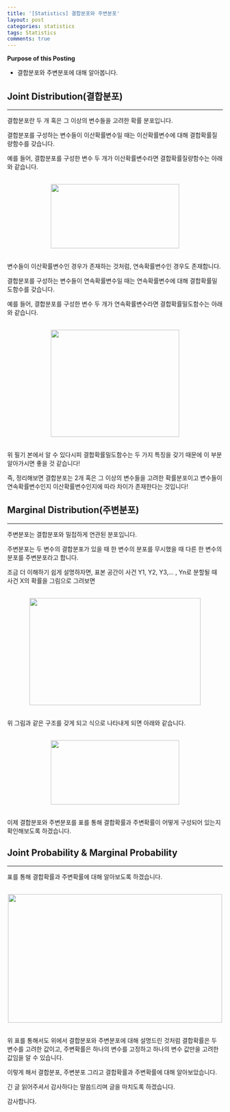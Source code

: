 ```yaml
---
title: '[Statistics] 결합분포와 주변분포'
layout: post
categories: statistics
tags: Statistics
comments: true
---
```


**Purpose of this Posting**
- 결합분포와 주변분포에 대해 알아봅니다.

## **Joint Distribution(결합분포)**

---

결합분포란 두 개 혹은 그 이상의 변수들을 고려한 확률 분포입니다.

결합분포를 구성하는 변수들이 이산확률변수일 때는 이산확률변수에 대해 결합확률질량함수를 갖습니다.

예를 들어, 결합분포를 구성한 변수 두 개가 이산확률변수라면 결합확률질량함수는 아래와 같습니다.

<br>

<center><img src="https://user-images.githubusercontent.com/97859215/206823634-df914c42-1d4f-40c4-9bf6-9f683b276885.png" width="300" height="150"></center>

<br>

변수들이 이산확률변수인 경우가 존재하는 것처럼, 연속확률변수인 경우도 존재합니다.

결합분포를 구성하는 변수들이 연속확률변수일 때는 연속확률변수에 대해 결합확률밀도함수를 갖습니다.

예를 들어, 결합분포를 구성한 변수 두 개가 연속확률변수라면 결합확률밀도함수는 아래와 같습니다.

<br>

<center><img src="https://user-images.githubusercontent.com/97859215/206823648-f4c5587c-68b7-450d-bdea-10df9cc0213e.png" width="300" height="250"></center>

<br>

위 필기 본에서 알 수 있다시피 결합확률밀도함수는 두 가지 특징을 갖기 때문에 이 부분 알아가시면 좋을 것 같습니다!

즉, 정리해보면 결합분포는 2개 혹은 그 이상의 변수들을 고려한 확률분포이고 변수들이 연속확률변수인지 이산확률변수인지에 따라 차이가 존재한다는 것입니다!

## **Marginal Distribution(주변분포)**

---

주변분포는 결합분포와 밀접하게 연관된 분포입니다.

주변분포는 두 변수의 결합분포가 있을 때 한 변수의 분포를 무시했을 때 다른 한 변수의 분포를 주변분포라고 합니다.

조금 더 이해하기 쉽게 설명하자면, 표본 공간이 사건 Y1, Y2, Y3,... , Yn로 분할될 때 사건 X의 확률을 그림으로 그려보면

<br>

<center><img src="https://user-images.githubusercontent.com/97859215/206823659-19155dd4-141a-4379-9655-e003216af18d.png" width="400" height="250"></center>

<br>

위 그림과 같은 구조를 갖게 되고 식으로 나타내게 되면 아래와 같습니다.

<br>

<center><img src="https://user-images.githubusercontent.com/97859215/206823683-e0f957be-d880-461a-90c2-758e74430bfa.png" width="300" height="150"></center>

<br>

이제 결합분포와 주변분포를 표를 통해 결합확률과 주변확률이 어떻게 구성되어 있는지 확인해보도록 하겠습니다.

## **Joint Probability & Marginal Probability**

---

표를 통해 결합확률과 주변확률에 대해 알아보도록 하겠습니다.

<br>

<center><img src="https://user-images.githubusercontent.com/97859215/206823723-8ea2d18b-f652-4f29-8e7b-b7029ed1f180.png" width="500" height="300"></center>

<br>

위 표를 통해서도 위에서 결합분포와 주변분포에 대해 설명드린 것처럼 결합확률은 두 변수를 고려한 값이고, 주변확률은 하나의 변수를 고정하고 하나의 변수 값만을 고려한 값임을 알 수 있습니다.

이렇게 해서 결합분포, 주변분포 그리고 결합확률과 주변확률에 대해 알아보았습니다.

긴 글 읽어주셔서 감사하다는 말씀드리며 글을 마치도록 하겠습니다.

감사합니다.